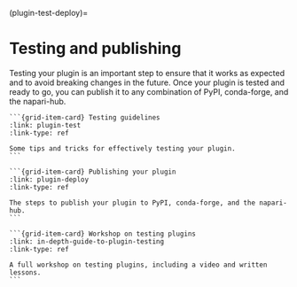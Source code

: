 (plugin-test-deploy)=

# Testing and publishing

Testing your plugin is an important step to ensure that it works as expected and to avoid breaking changes in the future.
Once your plugin is tested and ready to go, you can publish it to any combination of PyPI, conda-forge, and the napari-hub.

````{grid}
```{grid-item-card} Testing guidelines
:link: plugin-test
:link-type: ref

Some tips and tricks for effectively testing your plugin.
```

```{grid-item-card} Publishing your plugin
:link: plugin-deploy
:link-type: ref

The steps to publish your plugin to PyPI, conda-forge, and the napari-hub.
```
````

````{grid}
```{grid-item-card} Workshop on testing plugins
:link: in-depth-guide-to-plugin-testing
:link-type: ref

A full workshop on testing plugins, including a video and written lessons.
```
````
